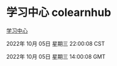 # 学习中心 colearnhub
[学习中心](http://27.19.32.34:56308/colearnhub/)

2022年 10月 05日 星期三 22:00:08 CST

2022年 10月 05日 星期三 14:00:08 GMT
